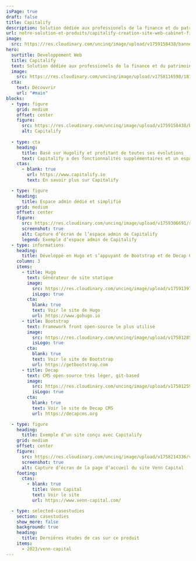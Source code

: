 ```yaml
---
isPage: true
draft: false
title: Capitalify
description: Solution dédiée aux professionels de la finance et du patrimoine.
url: notre-solution-et-produits/capitalify-creation-site-web-cabinet-financier
image:
  src: https://res.cloudinary.com/uncinq/image/upload/v1759158438/banner-capitalify_owadmj.png
hero:
  surtitle: Developpement Web
  title: Capitalify
  text: Solution dédiée aux professionels de la finance et du patrimoine.
  image:
    src: https://res.cloudinary.com/uncinq/image/upload/v1758116598/181.Nodes_vgmgrr.svg
  cta:
    text: Découvrir
    url: "#main"
blocks:
  - type: figure
    grid: medium
    offset: center
    figure:
      src: https://res.cloudinary.com/uncinq/image/upload/v1759158438/banner-capitalify_owadmj.png
      alt: Capitalify
  
  - type: cta
    heading:
      title: Basé sur Hugolify et profitant de toutes ses évolutions
      text: Capitalify a des fonctionnalités supplémentaires et un espace admin dédié à l’univers des métiers de la finance.
    ctas:
      - blank: true
        url: https://www.capitalify.io
        text: En savoir plus sur Capitalify

  - type: figure
    heading:
      title: Espace admin dédié et simplifié
    grid: medium
    offset: center
    figure:
      src: https://res.cloudinary.com/uncinq/image/upload/v1759306691/screenshot-capitalify-decapcms-home_g0pcfg.png
      screenshot: true
      alt: Capture d’écran de l’espace admin de Capitalify
      legend: Exemple d’espace admin de Capitalify
  - type: informations
    heading:
      title: Développé en Hugo et s’appuyant de Bootstrap et de Decap CMS
    column: 3
    items:
      - title: Hugo
        text: Générateur de site statique
        image:
          src: https://res.cloudinary.com/uncinq/image/upload/v1759139728/logo-hugo_mpfc7g.svg
          isLogo: true
        cta:
          blank: true
          text: Voir le site de Hugo
          url: https://www.gohugo.io
      - title: Bootstrap
        text: Framework front open-source le plus utilisé
        image:
          src: https://res.cloudinary.com/uncinq/image/upload/v1758128591/logo-bootstrap-5_h3gtgt.svg
          isLogo: true
        cta:
          blank: true
          text: Voir le site de Bootstrap
          url: https://getbootstrap.com
      - title: Decap
        text: CMS open-source très léger, git-based
        image:
          src: https://res.cloudinary.com/uncinq/image/upload/v1758125974/logo-decap-cms_s1xnvt.svg
          isLogo: true
        cta:
          blank: true
          text: Voir le site de Decap CMS
          url: https://decapcms.org

  - type: figure
    heading:
      title: Exemple d’un site conçu avec Capitalify
    grid: medium
    offset: center
    figure:
      src: https://res.cloudinary.com/uncinq/image/upload/v1758214336/venn-capital_yoby2j.png
      screenshot: true
      alt: Capture d’écran de la page d’accueil du site Venn Capital
    footing:
      ctas:
        - blank: true
          title: Venn Capital
          text: Voir le site
          url: https://www.venn-capital.com/

  - type: selected-casestudies
    section: casestudies
    show_more: false
    background: true
    heading:
      title: Dernières études de cas sur ce produit
    items:
      - 2023/venn-capital
---
```

